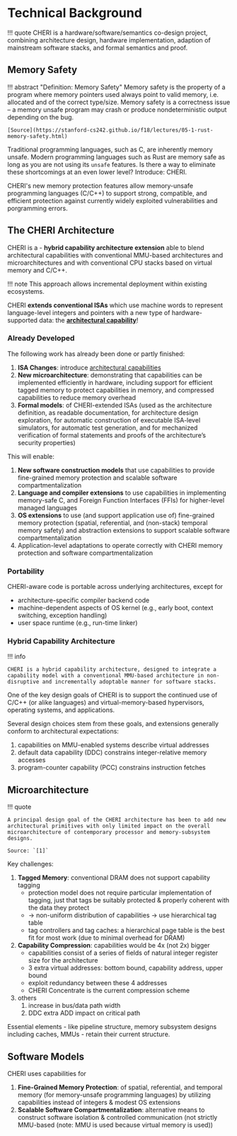 # Technical Background

!!! quote
    CHERI is a hardware/software/semantics co-design project, combining architecture design, hardware implementation, adaption of mainstream software stacks, and formal semantics and proof.

## Memory Safety

!!! abstract "Definition: Memory Safety"
    Memory safety is the property of a program where memory pointers used always point to valid memory, i.e. allocated and of the correct type/size. Memory safety is a correctness issue – a memory unsafe program may crash or produce nondeterministic output depending on the bug.

    [Source](https://stanford-cs242.github.io/f18/lectures/05-1-rust-memory-safety.html)

Traditional programming languages, such as C, are inherently memory unsafe. Modern programming languages such as Rust are memory safe as long as you are not using its `unsafe` features. Is there a way to eliminate these shortcomings at an even lower level? Introduce: CHERI.

CHERI's new memory protection features allow memory-unsafe programming languages (C/C++) to support strong, compatible, and efficient protection against currently widely exploited vulnerabilities and porgramming errors.

## The CHERI Architecture

CHERI is a - **hybrid capability architecture extension** able to blend architectural capabilities with conventional MMU-based architectures and microarchitectures and with conventional CPU stacks based on virtual memory and C/C++.

!!! note
    This approach allows incremental deployment within existing ecosystems.

CHERI **extends conventional ISAs** which use machine words to represent language-level integers and pointers with a new type of hardware-supported data: the [**architectural capability**][docs-capabilities]!

### Already Developed

The following work has already been done or partly finished:

1. **ISA Changes**: introduce [architectural capabilities][docs-capabilities]
2. **New microarchitecture**: demonstrating that capabilities can be implemented efficiently in hardware, including support for efficient tagged memory to protect capabilities in memory, and compressed capabilities to reduce memory overhead
3. **Formal models**: of CHERI-extended ISAs (used as the architecture definition, as readable documentation, for architecture design exploration, for automatic construction of executable ISA-level simulators, for automatic test generation, and for mechanized verification of formal statements and proofs of the architecture’s security properties)

This will enable:

1. **New software construction models** that use capabilities to provide fine-grained memory protection and scalable software compartmentalization
2. **Language and compiler extensions** to use capabilities in implementing memory-safe C, and Foreign Function Interfaces (FFIs) for higher-level managed languages
3. **OS extensions** to use (and support application use of) fine-grained memory protection (spatial, referential, and (non-stack) temporal memory safety) and abstraction extensions to support scalable software compartmentalization
4. Application-level adaptations to operate correctly with CHERI memory protection and software compartmentalization

[docs-capabilities]: ./capabilities.md

### Portability

CHERI-aware code is portable across underlying architectures, except for

- architecture-specific compiler backend code
- machine-dependent aspects of OS kernel (e.g., early boot, context switching, exception handling)
- user space runtime (e.g., run-time linker)

### Hybrid Capability Architecture

!!! info

    CHERI is a hybrid capability architecture, designed to integrate a capability model with a conventional MMU-based architecture in non-disruptive and incrementally adoptable manner for software stacks.

One of the key design goals of CHERI is to support the continued use of C/C++ (or alike languages) and virtual-memory-based hypervisors, operating systems, and applications.

Several design choices stem from these goals, and extensions generally conform to architectural expectations:

1. capabilities on MMU-enabled systems describe virtual addresses
2. default data capability (DDC) constrains integer-relative memory accesses
3. program-counter capability (PCC) constrains instruction fetches

## Microarchitecture

!!! quote

    A principal design goal of the CHERI architecture has been to add new architectural primitives with only limited impact on the overall microarchitecture of contemporary processor and memory-subsystem designs.

    Source: `[1]`

Key challenges:

1. **Tagged Memory**: conventional DRAM does not support capability tagging
    - protection model does not require particular implementation of tagging, just that tags be suitably protected & properly coherent with the data they protect
    - -> non-uniform distribution of capabilities -> use hierarchical tag table
    - tag controllers and tag caches: a hierarchical page table is the best fit for most work (due to minimal overhead for DRAM)
2. **Capability Compression**: capabilities would be 4x (not 2x) bigger
    - capabilities consist of a series of fields of natural integer register size for the architecture
    - 3 extra virtual addresses: bottom bound, capability address, upper bound
    - exploit redundancy between these 4 addresses
    - CHERI Concentrate is the current compression scheme
3. others
    1. increase in bus/data path width
    2. DDC extra ADD impact on critical path

Essential elements - like pipeline structure, memory subsystem designs including caches, MMUs - retain their current structure.

## Software Models

CHERI uses capabilities for

1. **Fine-Grained Memory Protection**: of spatial, referential, and temporal memory (for memory-unsafe programming languages) by utilizing capabilities instead of integers & modest OS extensions
2. **Scalable Software Compartmentalization**: alternative means to construct software isolation & controlled communication (not strictly MMU-based (note: MMU is used because virtual memory is used))
